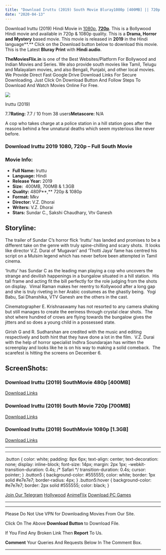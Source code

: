 ```yaml
---
title: "Download Iruttu (2019) South Movie Bluray1080p [400MB] || 720p [700MB] || 1080p [1.3GB]"
date: "2020-04-13"
---
```


Download Iruttu (2019) Hindi Movie in [1080p](https://1moviesflix.com/1080p-movies/), [**720p**](https://1moviesflix.com/720p-movies/). This is a Bollywood Hindi movie and available in 720p & 1080p quality. This is a **Drama, Horror and Mystery** based movie. This movie is released in **2019** in the Hindi language**.** Click on the Download button below to download this movie. This is the Latest **Bluray Print** with **Hindi audio**.

**TheMoviesFlix.in** is one of the Best Websites/Platform For Bollywood and Indian Movies and Series. We also provide south movies like Tamil, Telugu and Malayalam movies, and also Bengali, Punjabi, and other local movies. We Provide Direct Fast Google Drive Download Links For Secure Downloading. Just Click On Download Button And Follow Steps To Download And Watch Movies Online For Free.

[![](https://m.media-amazon.com/images/M/MV5BMWY2MzhhNjktNWFjMy00YjExLThiY2EtNDRmMDliMTVkYmM5XkEyXkFqcGdeQXVyMjA4OTI5NDQ@._V1_SX300.jpg)](https://www.imdb.com/title/tt9319840/ "Iruttu")

Iruttu (2019)

7.7**Rating:** 7.7 / 10 from 38 users**Metascore:** N/A

A cop who takes charge at a police station in a hill station goes after the reasons behind a few unnatural deaths which seem mysterious like never before.

### Download Iruttu 2019 1080, 720p – Full South Movie

### Movie Info:

- **Full Name:** Iruttu
- **Language:** Hindi
- **Release Year:** 2019
- **Size:**  400MB, 700MB & 1.3GB
- **Quality:** 480P**,** 720p & 1080p
- **Format:** Mkv
- **Director:** V.Z. Dhorai
- **Writers:** V.Z. Dhorai
- **Stars:** Sundar C., Sakshi Chaudhary, Vtv Ganesh

## Storyline:

The trailer of Sundar C’s horror flick ‘Iruttu’ has landed and promises to be a different take on the genre with truly spine-chilling and scary shots.  It looks like director V.Z. Durai of ‘Mugavari’ and ‘Thotti Jaya’ fame has centred his script on a Mulsim legend which has never before been attempted in Tamil cinema.

‘Iruttu’ has Sundar C as the leading man playing a cop who uncovers the strange and devilish happenings in a bungalow situated in a hill station.  His tall frame and acting fit the bill perfectly for the role judging from the shots on display.  Vimal Raman makes her reentry to Kollywood after a long gap and she is truly riveting in her Arabic costumes as the ghastly being.  Yogi Babu, Sai Dhanshika, VTV Ganesh are the others in the cast.

Cinematographer E. Krishnaswamy has not resorted to any camera shaking but still manages to create the eeriness through crystal clear shots.  The shot where hundred of crows are flying towards the bungalow gives the jitters and so does a young child in a possessed state.

Girish G and R. Sudharshan are credited with the music and editing respectively and both hint that they have done a lot in the film.  V.Z. Durai with the help of horror specialist Indhra Soundarajan has written the screenplay and looks like he is on his way to making a solid comeback.  The scarefest is hitting the screens on December 6.

## ScreenShots:

### Download Iruttu (2019) SouthMovie 480p \[400MB\] 

[Download Links](https://1moviesflix.com?a270777880=NnQvMndvYjlGdDA0MW1pRG9IN1dScTZmVzhpRDFwU29mRVhXSklnQ1hXR0lOTVdwQStUa211a2x6WEtKSkhjZ3pVaktNZGFLZE85eC80L1EzZm9PYVpRTUMvWXRoWjh2bVBaeWZLUXQ4Mkk9)

### Download Iruttu (2019) South Movie 720p \[700MB\]

[Download Links](https://1moviesflix.com?a270777880=NnQvMndvYjlGdDA0MW1pRG9IN1dScTZmVzhpRDFwU29mRVhXSklnQ1hXR0lOTVdwQStUa211a2x6WEtKSkhjZ1d0QzVnWnlSd0l6dG5lMk5hbkxlcStleWNZTUVNK3VxaENLdUs5enFnbUE9)

### Download Iruttu (2019) SouthMovie 1080p \[1.3GB\] 

[Download Links](https://1moviesflix.com?a270777880=NnQvMndvYjlGdDA0MW1pRG9IN1dScTZmVzhpRDFwU29mRVhXSklnQ1hXR0lOTVdwQStUa211a2x6WEtKSkhjZzJTQ0U3Nnd4SnJxYVEraDJSSHQ5T1lDSHRrbVRuemJBeGg0cGdxZGVIWGM9)

* * *

* * *

.button { color: white; padding: 8px 6px; text-align: center; text-decoration: none; display: inline-block; font-size: 14px; margin: 2px 1px; -webkit-transition-duration: 0.4s; /\* Safari \*/ transition-duration: 0.4s; cursor: pointer; } .button5 { background-color: #555555; color: white; border: 1px solid #e7e7e7; border-radius: 4px; } .button5:hover { background-color: #e7e7e7; border: 2px solid #555555; color: black; }

[Join Our Telegram](http://gdrivepro.xyz/join.php) [Hollywood](https://moviesverse.com/) [AnimeFlix](https://animeflix.in/) [Download PC Games](https://gamesflix.net/)  

* * *

* * *

  

Please Do Not Use VPN for Downloading Movies From Our Site.

Click On The Above **Download Button** to Download File.

If You Find Any Broken Link Then **Report** To Us.

**Comment** Your Queries And Requests Below In The Comment Box.

* * *
